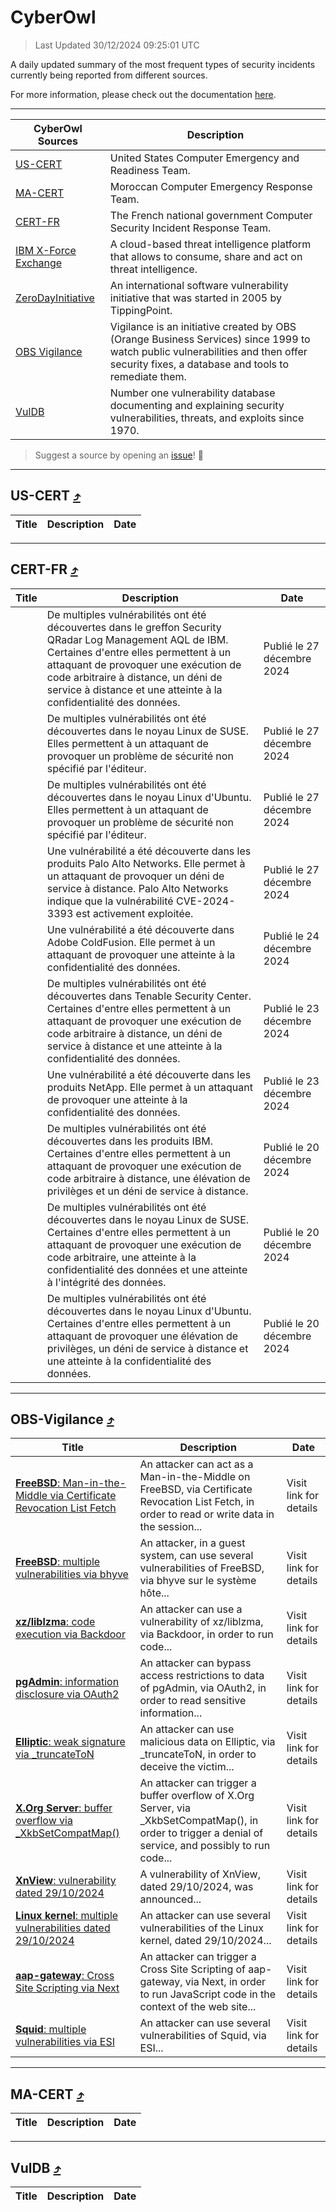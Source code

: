 
 <div id='top'></div>

# CyberOwl

 > Last Updated 30/12/2024 09:25:01 UTC
 
 A daily updated summary of the most frequent types of security incidents currently being reported from different sources.
 
 For more information, please check out the documentation [here](./docs/README.md).
 
 ---
 |CyberOwl Sources|Description|
 |---|---|
 |[US-CERT](#us-cert-arrow_heading_up)|United States Computer Emergency and Readiness Team.|
 |[MA-CERT](#ma-cert-arrow_heading_up)|Moroccan Computer Emergency Response Team.|
 |[CERT-FR](#cert-fr-arrow_heading_up)|The French national government Computer Security Incident Response Team.|
 |[IBM X-Force Exchange](#ibmcloud-arrow_heading_up)|A cloud-based threat intelligence platform that allows to consume, share and act on threat intelligence.|
 |[ZeroDayInitiative](#zerodayinitiative-arrow_heading_up)|An international software vulnerability initiative that was started in 2005 by TippingPoint.|
 |[OBS Vigilance](#obs-vigilance-arrow_heading_up)|Vigilance is an initiative created by OBS (Orange Business Services) since 1999 to watch public vulnerabilities and then offer security fixes, a database and tools to remediate them.|
 |[VulDB](#vuldb-arrow_heading_up)|Number one vulnerability database documenting and explaining security vulnerabilities, threats, and exploits since 1970.|
 
 > Suggest a source by opening an [issue](https://github.com/karimhabush/cyberowl/issues)! :raised_hands:
 ---

## US-CERT [:arrow_heading_up:](#cyberowl)

 |Title|Description|Date|
 |---|---|---|
 
 ---

## CERT-FR [:arrow_heading_up:](#cyberowl)

 |Title|Description|Date|
 |---|---|---|
 |[](https://www.cert.ssi.gouv.fr/avis/CERTFR-2024-AVI-1110/)|De multiples vulnérabilités ont été découvertes dans le greffon Security QRadar Log Management AQL de IBM. Certaines d'entre elles permettent à un attaquant de provoquer une exécution de code arbitraire à distance, un déni de service à distance et une atteinte à la confidentialité des données.|Publié le 27 décembre 2024|
 |[](https://www.cert.ssi.gouv.fr/avis/CERTFR-2024-AVI-1109/)|De multiples vulnérabilités ont été découvertes dans le noyau Linux de SUSE. Elles permettent à un attaquant de provoquer un problème de sécurité non spécifié par l'éditeur.|Publié le 27 décembre 2024|
 |[](https://www.cert.ssi.gouv.fr/avis/CERTFR-2024-AVI-1108/)|De multiples vulnérabilités ont été découvertes dans le noyau Linux d'Ubuntu. Elles permettent à un attaquant de provoquer un problème de sécurité non spécifié par l'éditeur.|Publié le 27 décembre 2024|
 |[](https://www.cert.ssi.gouv.fr/avis/CERTFR-2024-AVI-1107/)|Une vulnérabilité a été découverte dans les produits Palo Alto Networks. Elle permet à un attaquant de provoquer un déni de service à distance. Palo Alto Networks indique que la vulnérabilité CVE-2024-3393 est activement exploitée.|Publié le 27 décembre 2024|
 |[](https://www.cert.ssi.gouv.fr/avis/CERTFR-2024-AVI-1106/)|Une vulnérabilité a été découverte dans Adobe ColdFusion. Elle permet à un attaquant de provoquer une atteinte à la confidentialité des données.|Publié le 24 décembre 2024|
 |[](https://www.cert.ssi.gouv.fr/avis/CERTFR-2024-AVI-1105/)|De multiples vulnérabilités ont été découvertes dans Tenable Security Center. Certaines d'entre elles permettent à un attaquant de provoquer une exécution de code arbitraire à distance, un déni de service à distance et une atteinte à la confidentialité des données.|Publié le 23 décembre 2024|
 |[](https://www.cert.ssi.gouv.fr/avis/CERTFR-2024-AVI-1104/)|Une vulnérabilité a été découverte dans les produits NetApp. Elle permet à un attaquant de provoquer une atteinte à la confidentialité des données.|Publié le 23 décembre 2024|
 |[](https://www.cert.ssi.gouv.fr/avis/CERTFR-2024-AVI-1103/)|De multiples vulnérabilités ont été découvertes dans les produits IBM. Certaines d'entre elles permettent à un attaquant de provoquer une exécution de code arbitraire à distance, une élévation de privilèges et un déni de service à distance.|Publié le 20 décembre 2024|
 |[](https://www.cert.ssi.gouv.fr/avis/CERTFR-2024-AVI-1102/)|De multiples vulnérabilités ont été découvertes dans le noyau Linux de SUSE. Certaines d'entre elles permettent à un attaquant de provoquer une exécution de code arbitraire, une atteinte à la confidentialité des données et une atteinte à l'intégrité des données.|Publié le 20 décembre 2024|
 |[](https://www.cert.ssi.gouv.fr/avis/CERTFR-2024-AVI-1101/)|De multiples vulnérabilités ont été découvertes dans le noyau Linux d'Ubuntu. Certaines d'entre elles permettent à un attaquant de provoquer une élévation de privilèges, un déni de service à distance et une atteinte à la confidentialité des données.|Publié le 20 décembre 2024|
 
 ---

## OBS-Vigilance [:arrow_heading_up:](#cyberowl)

 |Title|Description|Date|
 |---|---|---|
 |[<a href="https://vigilance.fr/vulnerability/FreeBSD-Man-in-the-Middle-via-Certificate-Revocation-List-Fetch-45490" class="noirorange"><b>FreeBSD</b>: Man-in-the-Middle via Certificate Revocation List Fetch</a>](https://vigilance.fr/vulnerability/FreeBSD-Man-in-the-Middle-via-Certificate-Revocation-List-Fetch-45490)|An attacker can act as a Man-in-the-Middle on FreeBSD, via Certificate Revocation List Fetch, in order to read or write data in the session...|Visit link for details|
 |[<a href="https://vigilance.fr/vulnerability/FreeBSD-multiple-vulnerabilities-via-bhyve-45488" class="noirorange"><b>FreeBSD</b>: multiple vulnerabilities via bhyve</a>](https://vigilance.fr/vulnerability/FreeBSD-multiple-vulnerabilities-via-bhyve-45488)|An attacker, in a guest system, can use several vulnerabilities of FreeBSD, via bhyve sur le système hôte...|Visit link for details|
 |[<a href="https://vigilance.fr/vulnerability/xz-liblzma-code-execution-via-Backdoor-43925" class="noirorange"><b>xz/liblzma</b>: code execution via Backdoor</a>](https://vigilance.fr/vulnerability/xz-liblzma-code-execution-via-Backdoor-43925)|An attacker can use a vulnerability of xz/liblzma, via Backdoor, in order to run code...|Visit link for details|
 |[<a href="https://vigilance.fr/vulnerability/pgAdmin-information-disclosure-via-OAuth2-45487" class="noirorange"><b>pgAdmin</b>: information disclosure via OAuth2</a>](https://vigilance.fr/vulnerability/pgAdmin-information-disclosure-via-OAuth2-45487)|An attacker can bypass access restrictions to data of pgAdmin, via OAuth2, in order to read sensitive information...|Visit link for details|
 |[<a href="https://vigilance.fr/vulnerability/Elliptic-weak-signature-via-truncateToN-45486" class="noirorange"><b>Elliptic</b>: weak signature via _truncateToN</a>](https://vigilance.fr/vulnerability/Elliptic-weak-signature-via-truncateToN-45486)|An attacker can use malicious data on Elliptic, via _truncateToN, in order to deceive the victim...|Visit link for details|
 |[<a href="https://vigilance.fr/vulnerability/X-Org-Server-buffer-overflow-via-XkbSetCompatMap-45485" class="noirorange"><b>X.Org Server</b>: buffer overflow via _XkbSetCompatMap()</a>](https://vigilance.fr/vulnerability/X-Org-Server-buffer-overflow-via-XkbSetCompatMap-45485)|An attacker can trigger a buffer overflow of X.Org Server, via _XkbSetCompatMap(), in order to trigger a denial of service, and possibly to run code...|Visit link for details|
 |[<a href="https://vigilance.fr/vulnerability/XnView-vulnerability-dated-29-10-2024-45483" class="noirorange"><b>XnView</b>: vulnerability dated 29/10/2024</a>](https://vigilance.fr/vulnerability/XnView-vulnerability-dated-29-10-2024-45483)|A vulnerability of XnView, dated 29/10/2024, was announced...|Visit link for details|
 |[<a href="https://vigilance.fr/vulnerability/Linux-kernel-multiple-vulnerabilities-dated-29-10-2024-45481" class="noirorange"><b>Linux kernel</b>: multiple vulnerabilities dated 29/10/2024</a>](https://vigilance.fr/vulnerability/Linux-kernel-multiple-vulnerabilities-dated-29-10-2024-45481)|An attacker can use several vulnerabilities of the Linux kernel, dated 29/10/2024...|Visit link for details|
 |[<a href="https://vigilance.fr/vulnerability/aap-gateway-Cross-Site-Scripting-via-Next-45480" class="noirorange"><b>aap-gateway</b>: Cross Site Scripting via Next</a>](https://vigilance.fr/vulnerability/aap-gateway-Cross-Site-Scripting-via-Next-45480)|An attacker can trigger a Cross Site Scripting of aap-gateway, via Next, in order to run JavaScript code in the context of the web site...|Visit link for details|
 |[<a href="https://vigilance.fr/vulnerability/Squid-multiple-vulnerabilities-via-ESI-45478" class="noirorange"><b>Squid</b>: multiple vulnerabilities via ESI</a>](https://vigilance.fr/vulnerability/Squid-multiple-vulnerabilities-via-ESI-45478)|An attacker can use several vulnerabilities of Squid, via ESI...|Visit link for details|
 
 ---

## MA-CERT [:arrow_heading_up:](#cyberowl)

 |Title|Description|Date|
 |---|---|---|
 
 ---

## VulDB [:arrow_heading_up:](#cyberowl)

 |Title|Description|Date|
 |---|---|---|
 